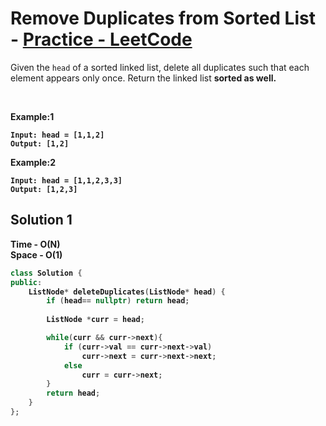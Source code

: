 # Remove Duplicates from Sorted List - [Practice - LeetCode](https://leetcode.com/problems/remove-duplicates-from-sorted-list/)

Given the `head` of a sorted linked list, delete all duplicates such that each element appears only once. Return the linked list <b>sorted<b> as well.

<br>

Example:1
```
Input: head = [1,1,2]
Output: [1,2]
```
Example:2
```
Input: head = [1,1,2,3,3]
Output: [1,2,3]
```

## Solution 1  

Time - O(N)<br>
Space - O(1)

```cpp
class Solution {
public:
    ListNode* deleteDuplicates(ListNode* head) {
        if (head== nullptr) return head;        
        
        ListNode *curr = head;        

        while(curr && curr->next){
            if (curr->val == curr->next->val)
                curr->next = curr->next->next;
            else
                curr = curr->next;
        }
        return head;        
    }
}; 
```